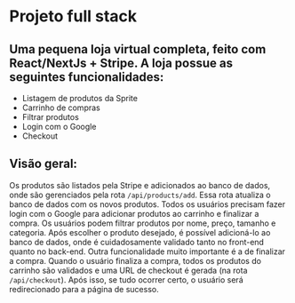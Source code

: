 # Projeto full stack
## Uma pequena loja virtual completa, feito com React/NextJs + Stripe. A loja possue as seguintes funcionalidades:

<ul>
  <li>
     Listagem de produtos da Sprite
  </li>
  <li>
    Carrinho de compras
  </li>
   <li>
    Filtrar produtos
  </li>
  <li>
    Login com o Google
  </li>
  <li>
    Checkout
  </li>
</ul>

## Visão geral:
Os produtos são listados pela Stripe e adicionados ao banco de dados, onde são gerenciados pela rota `/api/products/add`. Essa rota atualiza o banco de dados com os novos produtos. Todos os usuários precisam fazer login com o Google para adicionar produtos ao carrinho e finalizar a compra. Os usuários podem filtrar produtos por nome, preço, tamanho e categoria. Após escolher o produto desejado, é possível adicioná-lo ao banco de dados, onde é cuidadosamente validado tanto no front-end quanto no back-end. Outra funcionalidade muito importante é a de finalizar a compra. Quando o usuário finaliza a compra, todos os produtos do carrinho são validados e uma URL de checkout é gerada (na rota `/api/checkout`). Após isso, se tudo ocorrer certo, o usuário será redirecionado para a página de sucesso.
 
